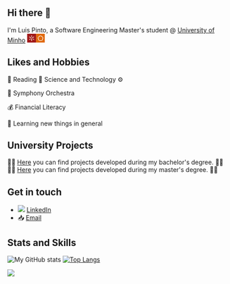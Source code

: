 ## Hi there 👋

I'm Luis Pinto, a Software Engineering Master's student @ [University of Minho](https://www.uminho.pt/EN/)    <img height="20" src="https://github.com/L-Pinto/UMinho-LEI/blob/main/UM_tiny_logo.jpg">


## Likes and Hobbies

  :green_book:	Reading                   :test_tube:	Science and Technology :gear:	
  
  :musical_score: Symphony Orchestra
  
  :moneybag: Financial Literacy
  
  :brain:	Learning new things in general
   
<!--
- All things science related
-->

## University Projects
   :man_student: [Here](https://github.com/L-Pinto/UMinho-LEI) you can find projects developed during my bachelor's degree. :man_student:
   :man_student: [Here](https://github.com/L-Pinto/UMinho-MEI) you can find projects developed during my master's degree. :man_student:

## Get in touch
   - <img height="20" src="https://i.pinimg.com/originals/ce/09/3c/ce093c7214ad357bb665cfd2f66a8b6b.png"> [LinkedIn](https://pt.linkedin.com/)
   - :inbox_tray: [Email](mailto:luismlp.7@gmail.com)
<!--
  - outro, exemplo : instagram ou site pessoal
-->


## Stats and Skills

![My GitHub stats](https://github-readme-stats.vercel.app/api?username=L-Pinto&count_private=true&show_icons=true&theme=react&hide=contribs&hide_border=true)
[![Top Langs](https://github-readme-stats.vercel.app/api/top-langs/?username=L-Pinto&layout=compact&hide=roff&theme=react&hide_border=true&langs_count=7)](https://github.com/anuraghazra/github-readme-stats)

![](https://komarev.com/ghpvc/?username=L-Pinto)

<!--
**L-Pinto/L-Pinto** is a ✨ _special_ ✨ repository because its `README.md` (this file) appears on your GitHub profile.

Here are some ideas to get you started:
- 🔭 I’m currently working on ...
- 🌱 I’m currently learning ...
- 💬 Ask me about ...
- 📫 How to reach me: ...
- ⚡ Fun fact: ... on ...
- 🤔 I’m looking for help with ...
- 👯 I’m looking to collaborate- 
- 😄 Pronouns: ...
-->
